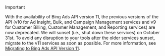 > [!IMPORTANT]
> With the availability of Bing Ads API version 11, the previous versions of the API (v10 for Ad Insight, Bulk, and Campaign Management services and v9 for Customer Billing, Customer Management, and Reporting services) are now deprecated. We will sunset (i.e., shut down these services) on October 31st. To avoid any disruption to your tools after the older services sunset, migrate to the v11 services as soon as possible. For more information, see [Migrating to Bing Ads API Version 11](../../concepts/migrating-to-bing-ads-api-version-11.md).